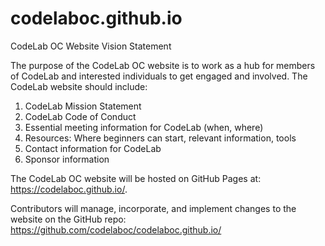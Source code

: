 # codelaboc.github.io

CodeLab OC Website Vision Statement

The purpose of the CodeLab OC website is to work as a hub for members of CodeLab and interested individuals to get engaged and involved. The CodeLab website should include:

1) CodeLab Mission Statement
2) CodeLab Code of Conduct
3) Essential meeting information for CodeLab (when, where)
4) Resources: Where beginners can start, relevant information, tools
5) Contact information for CodeLab
6) Sponsor information

The CodeLab OC website will be hosted on GitHub Pages at: https://codelaboc.github.io/.

Contributors will manage, incorporate, and implement changes to the website on the GitHub repo: https://github.com/codelaboc/codelaboc.github.io/
